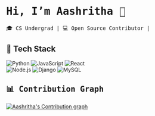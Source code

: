 <h1><samp>Hi, I’m Aashritha 🧸</samp></h1>

<p><samp>🎓 CS Undergrad | 💻 Open Source Contributor |  </samp></p>

## 🚀 Tech Stack
![Python](https://img.shields.io/badge/Python-3776AB?style=for-the-badge&logo=python&logoColor=white)  ![JavaScript](https://img.shields.io/badge/JavaScript-F7DF1E?style=for-the-badge&logo=javascript&logoColor=black)  ![React](https://img.shields.io/badge/React-20232A?style=for-the-badge&logo=react&logoColor=61DAFB)  
![Node.js](https://img.shields.io/badge/Node.js-43853D?style=for-the-badge&logo=node.js&logoColor=white)  ![Django](https://img.shields.io/badge/Django-092E20?style=for-the-badge&logo=django&logoColor=white) ![MySQL](https://img.shields.io/badge/MySQL-005C84?style=for-the-badge&logo=mysql&logoColor=white)  

<h2><samp>📊 Contribution Graph</samp></h2>
<p>
  <a href="https://github.com/ashutosh00710/github-readme-activity-graph">
    <img alt="Aashritha's Contribution graph"
         src="https://github-readme-activity-graph.vercel.app/graph?username=Aashritha014&bg_color=000000&color=00ff00&line=00ff00&point=00ff00&area=true&hide_border=true&custom_title=Contribution%20Graph" />
  </a>
</p>

